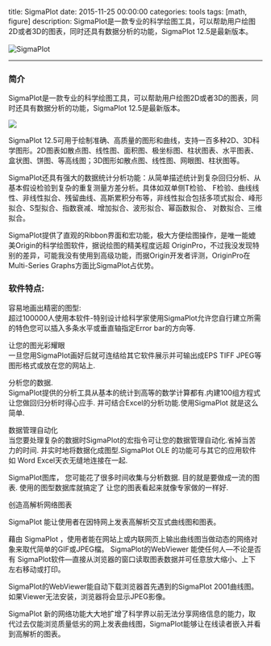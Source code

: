 title: SigmaPlot
date: 2015-11-25 00:00:00
categories: tools
tags: [math, figure]
description: SigmaPlot是一款专业的科学绘图工具，可以帮助用户绘图2D或者3D的图表，同时还具有数据分析的功能，SigmaPlot 12.5是最新版本。<br><br><img src="/images/tools/SigmaPlot.png" alt="SigmaPlot">

---
### 简介  
SigmaPlot是一款专业的科学绘图工具，可以帮助用户绘图2D或者3D的图表，同时还具有数据分析的功能，SigmaPlot 12.5是最新版本。


![](/images/tools/SigmaPlot.png)


SigmaPlot 12.5可用于绘制准确、高质量的图形和曲线，支持一百多种2D、3D科学图形。2D图表如散点图、线性图、面积图、极坐标图、柱状图表、水平图表、盒状图、饼图、等高线图；3D图形如散点图、线性图、网眼图、柱状图等。


SigmaPlot还具有强大的数据统计分析功能：从简单描述统计到复杂回归分析、从基本假设检验到复杂的重复测量方差分析。具体如双单侧T检验、 F检验、曲线线性、非线性拟合、残留曲线、高斯累积分布等，非线性拟合包括多项式拟合、峰形拟合、S型拟合、指数衰减、增加拟合、波形拟合、幂函数拟合、 对数拟合、三维拟合。


SigmaPlot提供了直观的Ribbon界面和宏功能，极大方便绘图操作，是唯一能媲美Origin的科学绘图软件，据说绘图的精美程度远超 OriginPro，不过我没发现特别的差异，可能我没有使用到高级功能，而据Origin开发者评测，OriginPro在Multi-Series Graphs方面比SigmaPlot占优势。



### 软件特点:

容易地画出精密的图型:  
超过100000人使用本软件-特别设计给科学家使用SigmaPlot允许您自行建立所需的特色您可以插入多条水平或垂直轴指定Error bar的方向等. 


让您的图光彩耀眼  
一旦您用SigmaPlot画好后就可连结给其它软件展示并可输出成EPS TIFF JPEG等图形格式或放在您的网站上. 


分析您的数据.   
SigmaPlot提供的分析工具从基本的统计到高等的数学计算都有.内建100组方程式让您做回归分析时得心应手. 并可结合Excel的分析功能.使用SigmaPlot 就是这么简单. 


数据管理自动化   
当您要处理复杂的数据时SigmaPlot的宏指令可让您的数据管理自动化.省掉当苦力的时间. 并实时地将数据化成图型.SigmaPlot OLE 的功能可与其它的应用软件如 Word Excel天衣无缝地连接在一起.
 

SigmaPlot图库， 您可能花了很多时间收集与分析数据. 目的就是要做成一流的图表. 使用的图型数据库就搞定了 让您的图表看起来就像专家做的一样好. 


创造高解析网络图表 


SigmaPlot 能让使用者在因特网上发表高解析交互式曲线图和图表。 


藉由 SigmaPlot ，使用者能在网站上或内联网页上输出曲线图当做动态的网络对象来取代简单的GIF或JPEG檔。 SigmaPlot的WebViewer 能使任何人—不论是否有 SigmaPlot软件—直接从浏览器的窗口读取图表数据并可任意放大缩小、上下左右移动或打印。 


SigmaPlot的WebViewer能自动下载浏览器首先遇到的SigmaPlot 2001曲线图。 如果Viewer无法安装，浏览器将会显示JPEG影像。
 

SigmaPlot 新的网络功能大大地扩增了科学界以前无法分享网络信息的能力，取代过去仅能浏览质量低劣的网上发表曲线图，SigmaPlot能够让在线读者嵌入并看到高解析的图表。